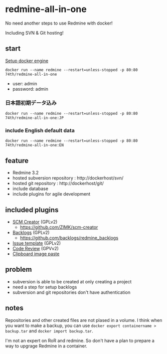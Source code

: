 # redmine-all-in-one

No need another steps to use Redmine with docker!

Including SVN & Git hosting!

## start

[Setup docker engine](https://docs.docker.com)

```
docker run --name redmine --restart=unless-stopped -p 80:80 74th/redmine-all-in-one
```

* user: admin
* password: admin

### 日本語初期データ込み

```
docker run --name redmine --restart=unless-stopped -p 80:80 74th/redmine-all-in-one:JP
```

### include English default data

```
docker run --name redmine --restart=unless-stopped -p 80:80 74th/redmine-all-in-one:EN
```

## feature

* Redmine 3.2
* hosted subversion repository : http://dockerhost/svn/
* hosted git repository : http://dockerhost/git/
* include database
* include plugins for agile development

## included plugins

* [SCM Creator](http://www.redmine.org/plugins/redmine_scm) (GPLv2)
    * https://github.com/ZIMK/scm-creator
* [Backlogs](http://www.redminebacklogs.net/) (GPLv2)
    * https://github.com/backlogs/redmine_backlogs
* [Issue template](http://www.redmine.org/plugins/issue_templates) (GPLv2)
* [Code Review](http://www.redmine.org/plugins/redmine_code_review) (GPVv2)
* [Clipboard image paste](https://github.com/peclik/clipboard_image_paste)

## problem

* subversion is able to be created at only creating a project
* need a step for setup backlogs 
* subversion and git repositories don't have authentication

## notes

Repositories and other created files are not plased in a volume. I think  when you want to make a backup, you can use ```docker export containername > backup.tar```  and ```docker import backup.tar```.

I'm not an expert on RoR and redmine. So don't have a plan to prepare a way to upgrage Redmine in a container.
